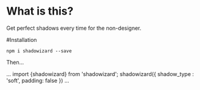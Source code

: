 # What is this?

Get perfect shadows every time for the non-designer.

#Installation

`npm i shadowizard --save`

Then...

...
 import {shadowizard} from 'shadowizard';
 shadowizard({
      shadow_type : 'soft',
      padding: false
 })
...